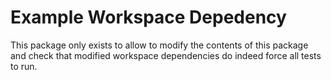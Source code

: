 # Example Workspace Depedency

This package only exists to allow to modify the contents of this package and check that modified workspace dependencies do indeed force all tests to run.
